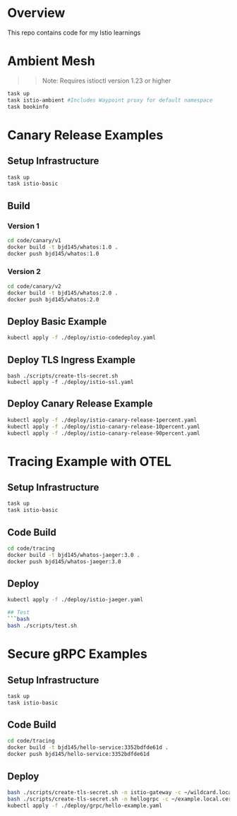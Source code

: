 # Overview
This repo contains code for my Istio learnings

# Ambient Mesh 
>> Note: Requires istioctl version 1.23 or higher
```bash
task up
task istio-ambient #Includes Waypoint proxy for default namespace
task bookinfo
```

# Canary Release Examples
## Setup Infrastructure 
```bash
task up
task istio-basic
```

## Build
### Version 1
```bash
cd code/canary/v1
docker build -t bjd145/whatos:1.0 . 
docker push bjd145/whatos:1.0 
```

### Version 2
```bash
cd code/canary/v2
docker build -t bjd145/whatos:2.0 . 
docker push bjd145/whatos:2.0 
```

## Deploy Basic Example
```bash
kubectl apply -f ./deploy/istio-codedeploy.yaml 
```
## Deploy TLS Ingress Example
```
bash ./scripts/create-tls-secret.sh  
kubectl apply -f ./deploy/istio-ssl.yaml
```

## Deploy Canary Release Example
```bash
kubectl apply -f ./deploy/istio-canary-release-1percent.yaml 
kubectl apply -f ./deploy/istio-canary-release-10percent.yaml 
kubectl apply -f ./deploy/istio-canary-release-90percent.yaml 
```

# Tracing Example with OTEL
## Setup Infrastructure 
```bash
task up 
task istio-basic
```

## Code Build
```bash
cd code/tracing
docker build -t bjd145/whatos-jaeger:3.0 .
docker push bjd145/whatos-jaeger:3.0
```

## Deploy
```bash
kubectl apply -f ./deploy/istio-jaeger.yaml

## Test
```bash
bash ./scripts/test.sh
```

# Secure gRPC Examples
## Setup Infrastructure 
```bash
task up
task istio-basic
```
## Code Build
```bash
cd code/tracing
docker build -t bjd145/hello-service:3352bdfde61d . 
docker push bjd145/hello-service:3352bdfde61d
```

## Deploy
```bash 
bash ./scripts/create-tls-secret.sh -n istio-gateway -c ~/wildcard.local.cer -k ~/wildcard.local.key -s httpbin-credential
bash ./scripts/create-tls-secret.sh -n hellogrpc -c ~/example.local.cer -k ~/example.local.key
kubectl apply -f ./deploy/grpc/hello-example.yaml
```